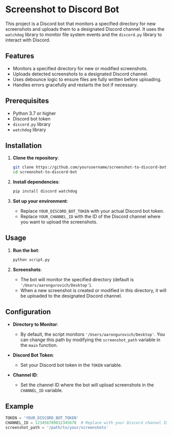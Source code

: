 # Screenshot to Discord Bot

This project is a Discord bot that monitors a specified directory for new screenshots and uploads them to a designated Discord channel. It uses the `watchdog` library to monitor file system events and the `discord.py` library to interact with Discord.

## Features

- Monitors a specified directory for new or modified screenshots.
- Uploads detected screenshots to a designated Discord channel.
- Uses debounce logic to ensure files are fully written before uploading.
- Handles errors gracefully and restarts the bot if necessary.

## Prerequisites

- Python 3.7 or higher
- Discord bot token
- `discord.py` library
- `watchdog` library

## Installation

1. **Clone the repository**:
    ```sh
    git clone https://github.com/yourusername/screenshot-to-discord-bot.git
    cd screenshot-to-discord-bot
    ```

2. **Install dependencies**:
    ```sh
    pip install discord watchdog
    ```

3. **Set up your environment**:
    - Replace `YOUR_DISCORD_BOT_TOKEN` with your actual Discord bot token.
    - Replace `YOUR_CHANNEL_ID` with the ID of the Discord channel where you want to upload the screenshots.

## Usage

1. **Run the bot**:
    ```sh
    python script.py
    ```

2. **Screenshots**:
    - The bot will monitor the specified directory (default is `'/Users/aarongurovich/Desktop'`).
    - When a new screenshot is created or modified in this directory, it will be uploaded to the designated Discord channel.

## Configuration

- **Directory to Monitor**:
  - By default, the script monitors `'/Users/aarongurovich/Desktop'`. You can change this path by modifying the `screenshot_path` variable in the `main` function.
  
- **Discord Bot Token**:
  - Set your Discord bot token in the `TOKEN` variable.
  
- **Channel ID**:
  - Set the channel ID where the bot will upload screenshots in the `CHANNEL_ID` variable.

## Example

```python
TOKEN = 'YOUR_DISCORD_BOT_TOKEN'
CHANNEL_ID = 123456789012345678  # Replace with your Discord channel ID
screenshot_path = '/path/to/your/screenshots'
